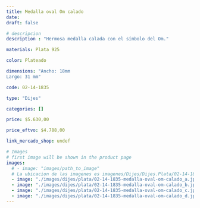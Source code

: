 ```yaml
---
title: Medalla oval Om calado
date: 
draft: false

# descripcion
description : "Hermosa medalla calada con el símbolo del Om."

materials: Plata 925

color: Plateado

dimensions: "Ancho: 18mm 
Largo: 31 mm"

code: 02-14-1835

type: "Dijes"

categories: []

price: $5.630,00

price_eftvo: $4.788,00

link_mercado_shop: undef

# Images
# first image will be shown in the product page
images:
  # - image: "images/path_to_image"
  # La ubicacion de las imagenes es imagenes/Dijes/Dijes.Plata/02-14-1835-medalla-oval-om-calado
  - image: "./images/dijes/plata/02-14-1835-medalla-oval-om-calado_a.jpg"
  - image: "./images/dijes/plata/02-14-1835-medalla-oval-om-calado_b.jpg"
  - image: "./images/dijes/plata/02-14-1835-medalla-oval-om-calado_c.jpg"
  - image: "./images/dijes/plata/02-14-1835-medalla-oval-om-calado_d.jpg"
---
```

